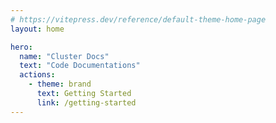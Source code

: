 ```yaml
---
# https://vitepress.dev/reference/default-theme-home-page
layout: home

hero:
  name: "Cluster Docs"
  text: "Code Documentations"
  actions:
    - theme: brand
      text: Getting Started
      link: /getting-started
---
```


